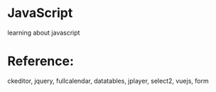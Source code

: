 # JavaScript

learning about javascript

# Reference:
ckeditor, jquery, fullcalendar, datatables, jplayer, select2, vuejs, form
